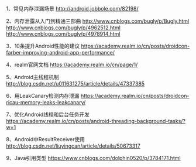 
1、常见内存泄漏场景 http://android.jobbole.com/82198/

2、内存泄露从入门到精通三部曲
   http://www.cnblogs.com/bugly/p/Bugly.html
   http://www.cnblogs.com/bugly/p/4962512.html
   http://www.cnblogs.com/bugly/p/4978914.html

3、10条提升Android性能的建议 https://academy.realm.io/cn/posts/droidcon-farber-improving-android-app-performance/

4、realm官网文档  https://academy.realm.io/cn/page/1/

5、Android主线程机制 http://blog.csdn.net/u011631275/article/details/47337385

6、用LeakCanary检测内存泄漏 https://academy.realm.io/cn/posts/droidcon-ricau-memory-leaks-leakcanary/

7、优化Android线程和后台任务开发 https://academy.realm.io/cn/posts/android-threading-background-tasks/?w=1

8、Android中ResultReceiver使用 http://blog.csdn.net/liuyingcan/article/details/50673317

9、Java引用类型 https://www.cnblogs.com/dolphin0520/p/3784171.html